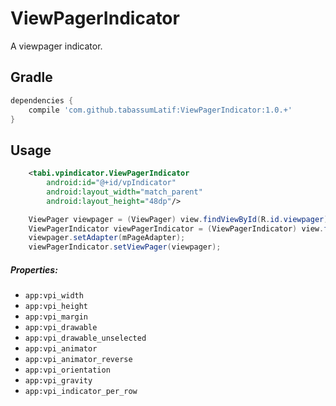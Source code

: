 # ViewPagerIndicator
A viewpager indicator.




Gradle
------------
```groovy
dependencies {
    compile 'com.github.tabassumLatif:ViewPagerIndicator:1.0.+'
}
```

Usage
--------
```xml
	<tabi.vpindicator.ViewPagerIndicator
		android:id="@+id/vpIndicator"
        android:layout_width="match_parent"
        android:layout_height="48dp"/>
```
```java
    ViewPager viewpager = (ViewPager) view.findViewById(R.id.viewpager);
    ViewPagerIndicator viewPagerIndicator = (ViewPagerIndicator) view.findViewById(R.id.vpIndicator);
    viewpager.setAdapter(mPageAdapter);
    viewPagerIndicator.setViewPager(viewpager);
```

##### Properties:

* `app:vpi_width`
* `app:vpi_height`
* `app:vpi_margin`
* `app:vpi_drawable`
* `app:vpi_drawable_unselected`
* `app:vpi_animator`
* `app:vpi_animator_reverse`
* `app:vpi_orientation`
* `app:vpi_gravity`
* `app:vpi_indicator_per_row`
